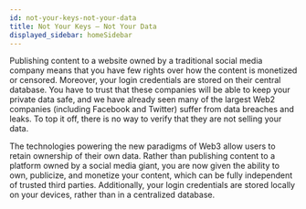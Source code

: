 ```yaml
---
id: not-your-keys-not-your-data
title: Not Your Keys – Not Your Data
displayed_sidebar: homeSidebar
---
```


Publishing content to a website owned by a traditional social media company means that you
have few rights over how the content is monetized or censored. Moreover, your login
credentials are stored on their central database. You have to trust that these companies will be
able to keep your private data safe, and we have already seen many of the largest 
Web2 companies (including Facebook and Twitter) suffer from data breaches and leaks. 
To top it off, there is no way to verify that they are not selling your data.

The technologies powering the new paradigms of Web3 allow users to retain ownership of their
own data. Rather than publishing content to a platform owned by a social media giant, you are
now given the ability to own, publicize, and monetize your content, which can be fully independent of
trusted third parties. Additionally, your login credentials are stored locally on your devices, rather than in a
centralized database.
